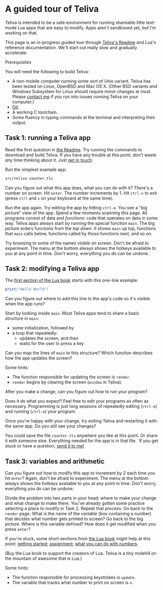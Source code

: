 # A guided tour of Teliva

Teliva is intended to be a safe environment for running shareable little
text-mode Lua apps that are easy to modify. Apps aren't sandboxed yet, but I'm
working on that.

This page is an in-progress guided tour through [Teliva's Readme](https://github.com/akkartik/teliva#readme)
and Lua's reference documentation. We'll start out really slow and gradually
accelerate.

_Prerequisites_

You will need the following to build Teliva:

* A non-mobile computer running some sort of Unix variant. Teliva has been
  tested on Linux, OpenBSD and Mac OS X. (Other BSD variants and Windows
  Subsystem for Linux should require minor changes at most. Please [contact me](http://akkartik.name/contact)
  if you run into issues running Teliva on your computer.)
* [Git](https://git-scm.com).
* A working C toolchain.
* Some fluency in typing commands at the terminal and interpreting their
  output.

## Task 1: running a Teliva app

Read the first question in [the Readme](https://github.com/akkartik/teliva/blob/main/README.md).
Try running the commands to download and build Teliva. If you have any trouble
at this point, don't waste _any_ time thinking about it. Just [get in
touch](http://akkartik.name/contact).

Run the simplest example app:

```sh
src/teliva counter.tlv
```

Can you figure out what this app does, what you can do with it? There's a
number on screen. Hit `enter`. The number increments by 1. Hit `ctrl-x` to
exit (press `ctrl` and `x` on your keyboard at the same time).

Run the app again. Try editing the app by hitting `ctrl-e`. You see a "big
picture" view of the app. Spend a few moments scanning this page. All programs
consist of data and _functions_: code that operates on data in some way.
Teliva apps always start by running the special function `main`. The big
picture orders functions from the _top down_. It shows `main` up top,
functions that `main` calls below, functions called by _those_ functions next,
and so on.

Try browsing to some of the names visible on screen. Don't be afraid to
experiment. The menu at the bottom always shows the hotkeys available to you
at any point in time. Don't worry, everything you do can be undone.

## Task 2: modifying a Teliva app

The [first section of the Lua book](https://www.lua.org/pil/1.html) starts
with this one-line example:

```lua
print("Hello World")
```

Can you figure out where to add this line to the app's code so it's visible
when the app runs?

Start by looking inside `main`. Most Teliva apps tend to share a basic
structure in `main`:
- some initialization, followed by
- a loop that repeatedly:
  * updates the screen, and then
  * waits for the user to press a key

Can you map the lines of `main` to this structure? Which function describes
how the app updates the screen?

Some hints:
- The function responsible for updating the screen is `render`.
- `render` begins by clearing the screen (`window` in Teliva).

After you make a change, can you figure out how to run your program?

Does it do what you expect? Feel free to edit your programs as often as
necessary. Programming is just long sessions of repeatedly editing (`ctrl-e`)
and running (`ctrl-e`) your program.

Once you're happy with your change, try exiting Teliva and restarting it with
the same app. Do you still see your changes?

You could save the file `counter.tlv` anywhere you like at this point. Or
share it with someone else. Everything needed for the app is in that file.` If
you get stuck or have a question, [send it to me!](http://akkartik.name/contact)

## Task 3: variables and arithmetic

Can you figure out how to modify this app to increment by 2 each time you
hit `enter`? Again, don't be afraid to experiment. The menu at the bottom
always shows the hotkeys available to you at any point in time. Don't worry,
everything you do can be undone.

Divide the problem into two parts in your head: where to make your change and
what change to make there. You've already gotten some practice selecting a
place to modify in Task 2. Repeat that process. Go back to the `render` page.
What is the name of the _variable_ (box containing a number) that decides what
number gets printed to screen? Go back to the big picture. Where is this
variable defined? How does it get modified when you press `enter`?

If you're stuck, some short sections from [the Lua book](https://www.lua.org/pil/contents.html)
might help at this point: [getting started](https://www.lua.org/pil/1.html);
[assignment](https://www.lua.org/pil/4.1.html); [what you can do with numbers](https://www.lua.org/pil/3.1.html).

(Buy the Lua book to support the creators of Lua. Teliva is a tiny molehill on
the mountain of awesome that is Lua.)

Some hints:
- The function responsible for processing keystrokes is `update`.
- The variable that tracks what number to print on screen is `n`.
